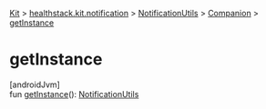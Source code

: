 
[Kit](../../../../kit.html) > [healthstack.kit.notification](../../index.html) > [NotificationUtils](../index.html) > [Companion](index.html) > [getInstance](get-instance.html)



# getInstance



[androidJvm]\
fun [getInstance](get-instance.html)(): [NotificationUtils](../index.html)




